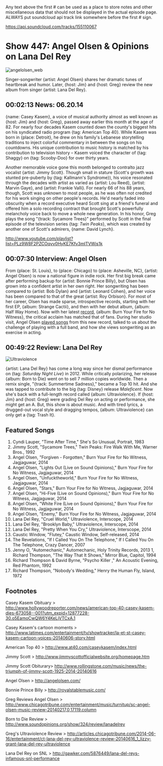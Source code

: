 

Any text above the first # can be used as a place to store notes and other miscellaneous data that should not be displayed in the actual episode page. ALWAYS put soundcloud api track link somewhere before the first # sign.

https://api.soundcloud.com/tracks/155110067
# Show 447: Angel Olsen & Opinions on Lana Del Rey

![angelolsen_web](http://static.soundopinions.org/images/2014/angelolsen_web.jpg)

Singer-songwriter {artist: Angel Olsen} shares her dramatic tunes of heartbreak and humor. Later, {host: Jim} and {host: Greg} review the new album from singer {artist: Lana Del Rey}. 


## 00:02:13 News: 06.20.14
{name: Casey Kasem}, a voice of musical authority almost as well known as {host: Jim} and {host: Greg}, passed away earlier this month at the age of 82. For nearly four decades Kasem counted down the county's biggest hits on his syndicated radio program {tag: American Top 40}. While Kasem was born in {place: Detroit}, he drew on his family's Lebanese storytelling traditions to inject colorful commentary in between the songs on his countdowns. His unique contribution to music history is matched by his contribution to television history – Kasem voiced the character of {tag: Shaggy} on {tag: Scooby-Doo} for over thirty years. 

Another memorable voice gone this month belonged to contralto jazz vocalist {artist: Jimmy Scott}. Though small in stature (Scott's growth was stunted pre-puberty by {tag: Kallmann's Syndrome}), his voice resonated through the decades with artist as varied as {artist: Lou Reed}, {artist: Marvin Gaye}, and {artist: Frankie Valli}. For nearly 66 of his 88 years, though, Scott was unknown to most people, as he was often not credited for his work singing on other people's records. He'd nearly faded into obscurity when a record executive heard Scott sing at a friend's funeral and offered him a solo recording contract that brought Scott's powerfully melancholy voice back to move a whole new generation.  In his honor, Greg plays the song "{track: Sycamore Trees}" performed by Scott in the final episode of the television series {tag: *Twin Peaks*}, which was created by another one of Scott's admirers, {name: David Lynch}. 

http://www.youtube.com/playlist?list=PLz9W8F2PZCOqvv0HyKE7Kfv3mITVWjs1k

## 00:07:30 Interview: Angel Olsen
From {place: St. Louis}, to {place: Chicago} to {place: Asheville, NC}, {artist: Angel Olsen} is now a national figure in indie rock. Her first big break came after performing backup for {artist: Bonnie Prince Billy}, but Olsen has grown into a confident artist in her own right. Her songwriting has been compared to {artist: Bob Dylan} and {artist: Leonard Cohen}, and her voice has been compared to that of the great {artist: Roy Orbison}. For most of her career, Olsen has made sparse, introspective records, starting with her first EP, {album: Strange Cactii}, and then with her debut album, {album: Half Way Home}. Now with her latest [record](http://www.soundopinions.org/show/429/#angelolsen), {album: Burn Your Fire for No Witness}, the critical acclaim has matched that of fans. During her studio visit, Angel Olsen [played songs](http://www.youtube.com/playlist?list=PLz9W8F2PZCOqvv0HyKE7Kfv3mITVWjs1k) from this new record, talked to us about the challenge of playing with a full band, and how she views songwriting as an exercise in acting.


## 00:49:22 Review: Lana Del Rey
![Ultraviolence](http://is2.mzstatic.com/image/thumb/Music2/v4/47/ff/09/47ff09a2-4c29-a488-1425-0d98443d102d/source/600x600bb.jpg "464296584/880784988")

{artist: Lana Del Rey} has come a long way since her dismal performance on {tag: *Saturday Night Live*} in 2012. While critically polarizing, her release {album: Born to Die} went on to sell 7 million copies worldwide. Then a remix single, "{track: Summertime Sadness}," became a Top 10 hit. And she was tapped to contribute to the big {tag: Disney} release *Maleficent*. Now she's back with a full-length record called {album: Ultraviolence}. If {host: Jim} and {host: Greg} were grading Del Rey on acting or performance, she might get an A. But, this show is about music. And with tired lyrics, a drugged-out vocal style and dragging tempos, {album: Ultraviolence} can only get a {tag: Trash It}.

## Featured Songs

1. Cyndi Lauper, "Time After Time," She's So Unusual, Portrait, 1983
1. Jimmy Scott, "Sycamore Trees," Twin Peaks: Fire Walk With Me, Warner Bros., 1992
1. Angel Olsen, "Forgiven - Forgotten," Burn Your Fire for No Witness, Jagjaguwar, 2014
1. Angel Olsen, "Lights Out (Live on Sound Opinions)," Burn Your Fire for No Witness, Jagjaguwar, 2014
1. Angel Olsen, "Unfucktheworld," Burn Your Fire for No Witness, Jagjaguwar, 2014
1. Angel Olsen, "Stars," Burn Your Fire for No Witness, Jagjaguwar, 2014
1. Angel Olsen, "Hi-Five (Live on Sound Opinions)," Burn Your Fire for No Witness, Jagjaguwar, 2014
1. Angel Olsen, "White Fire (Live on Sound Opinions)," Burn Your Fire for No Witness, Jagjaguwar, 2014
1. Angel Olsen, "Enemy," Burn Your Fire for No Witness, Jagjaguwar, 2014
1. Lana Del Rey, "Cruel World," Ultraviolence, Interscope, 2014 
1. Lana Del Rey, "Brooklyn Baby," Ultraviolence, Interscope, 2014 
1. Lana Del Rey, "Pretty When You Cry," Ultraviolence, Interscope, 2014 
1. Caustic Window, "Flutey," Caustic Window, Self-released, 2014 
1. The Revelations, "If I Called You On The Telephone," If I Called You On The Telephone, Crazy Dancer, 2007
1. Jenny O, "Automechanic," Automechanic, Holy Trinity Records, 2013
1, Richard Thompson, "The Way That It Shows," Mirror Blue, Capitol, 1994
1. Richard Thompson & David Byrne, "Psycho Killer ," An Acoustic Evening, Red Phantom, 1992
1. Richard Thompson, "Nobody's Wedding," Henry the Human Fly, Island, 1972

## Footnotes

Casey Kasem Obituary > http://www.hollywoodreporter.com/news/american-top-40-casey-kasem-dies-673058--001?utm_expid=12877228-30.o5EamoCwQW6Y4KeLjVTCxA.1

Casey Kasem's cartoon moments > http://www.latimes.com/entertainment/tv/showtracker/la-et-st-casey-kasem-cartoon-voices-20140606-story.html

American Top 40 > http://www.at40.com/caseykasem/index.html

Jimmy Scott > http://www.jimmyscottofficialwebsite.org/homepage.htm

Jimmy Scott Obiturary> http://www.rollingstone.com/music/news/the-triumph-of-jimmy-scott-1925-2014-20140616

Angel Olsen > http://angelolsen.com/

Bonnie Prince Billy > http://royalstablemusic.com/

Greg Reviews Angel Olsen > http://www.chicagotribune.com/entertainment/music/turnitup/sc-angel-olsen-music-review-20140217,0,17119.column

Born to Die Review > 
http://www.soundopinions.org/show/324/review/lanadelrey

Greg's Ultraviolence Review >
http://articles.chicagotribune.com/2014-06-16/entertainment/ct-lana-del-rey-ultraviolence-review-20140616_1_lizzy-grant-lana-del-rey-ultraviolence

Lana Del Rey on SNL > http://gawker.com/5876449/lana-del-reys-infamous-snl-performance